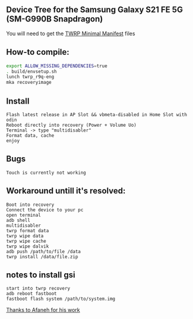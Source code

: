 ## Device Tree for the Samsung Galaxy S21 FE 5G (SM-G990B Snapdragon)
You will need to get the [TWRP Minimal Manifest](https://github.com/minimal-manifest-twrp/platform_manifest_twrp_aosp) files

## How-to compile:

```sh
export ALLOW_MISSING_DEPENDENCIES=true
. build/envsetup.sh
lunch twrp_r9q-eng
mka recoveryimage
```

## Install

```
Flash latest release in AP Slot && vbmeta-disabled in Home Slot with odin
Reboot directly into recovery (Power + Volume Uo)
Terminal -> type "multidisabler"
Format data, cache
enjoy
```

## Bugs

```
Touch is currently not working
```

## Workaround untill it's resolved:

```
Boot into recovery
Connect the device to your pc
open terminal
adb shell
multidisabler
twrp format data
twrp wipe data
twrp wipe cache
twrp wipe dalvik
adb push /path/to/file /data
twrp install /data/file.zip
```

## notes to install gsi

```
start into twrp recovery
adb reboot fastboot
fastboot flash system /path/to/system.img
```

 [Thanks to Afaneh for his work](https://github.com/mohammad92?tab=repositories)